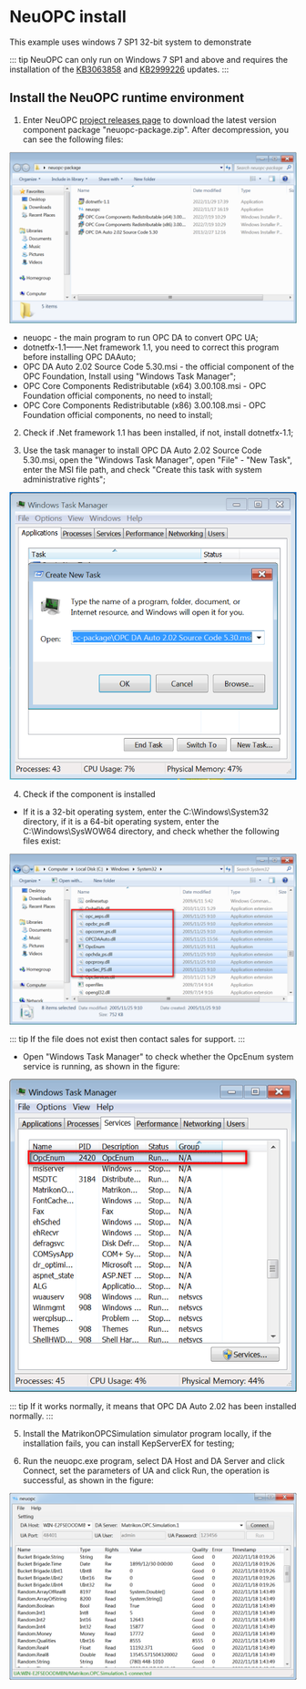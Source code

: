 # NeuOPC install

This example uses windows 7 SP1 32-bit system to demonstrate

::: tip
NeuOPC can only run on Windows 7 SP1 and above and requires the installation of the [KB3063858](https://www.microsoft.com/zh-CN/download/details.aspx?id=47409)  and [KB2999226](https://www.microsoft.com/zh-cn/download/details.aspx?id=49077) updates.
:::

## Install the NeuOPC runtime environment

1. Enter NeuOPC [project releases page](https://github.com/neugates/neuopc/releases) to download the latest version component package "neuopc-package.zip". After decompression, you can see the following files:

![](./assets/package.png)

* neuopc - the main program to run OPC DA to convert OPC UA;
* dotnetfx-1.1——.Net framework 1.1, you need to correct this program before installing OPC DAAuto;
* OPC DA Auto 2.02 Source Code 5.30.msi - the official component of the OPC Foundation, Install using "Windows Task Manager";
* OPC Core Components Redistributable (x64) 3.00.108.msi - OPC Foundation official components, no need to install;
* OPC Core Components Redistributable (x86) 3.00.108.msi - OPC Foundation official components, no need to install;

2. Check if .Net framework 1.1 has been installed, if not, install dotnetfx-1.1;

3. Use the task manager to install OPC DA Auto 2.02 Source Code 5.30.msi, open the "Windows Task Manager", open "File" - "New Task", enter the MSI file path, and check "Create this task with system administrative rights";

![](./assets/install-auto.png)

4. Check if the component is installed

* If it is a 32-bit operating system, enter the C:\Windows\System32 directory, if it is a 64-bit operating system, enter the C:\Windows\SysWOW64 directory, and check whether the following files exist:

![](./assets/core-components.png)

::: tip
If the file does not exist then contact sales for support.
:::

* Open "Windows Task Manager" to check whether the OpcEnum system service is running, as shown in the figure:

![](./assets/opcenum.png)

::: tip
If it works normally, it means that OPC DA Auto 2.02 has been installed normally.
:::

5. Install the MatrikonOPCSimulation simulator program locally, if the installation fails, you can install KepServerEX for testing;

6. Run the neuopc.exe program, select DA Host and DA Server and click Connect, set the parameters of UA and click Run, the operation is successful, as shown in the figure:

![](./assets/local-neuopc.png)
